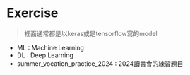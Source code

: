 # Exercise
>裡面通常都是以keras或是tensorflow寫的model

- ML : Machine Learning
- DL : Deep Learning
- summer_vocation_practice_2024 : 2024讀書會的練習題目
